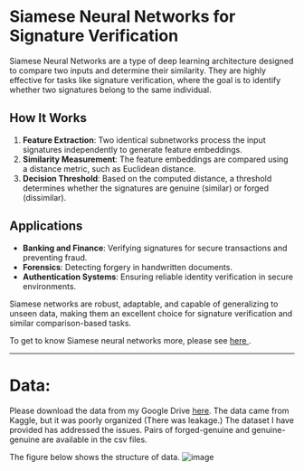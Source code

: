 # Siamese Neural Networks for Signature Verification

Siamese Neural Networks are a type of deep learning architecture designed to compare two inputs and determine their similarity. They are highly effective for tasks like signature verification, where the goal is to identify whether two signatures belong to the same individual.

## How It Works
1. **Feature Extraction**: Two identical subnetworks process the input signatures independently to generate feature embeddings.
2. **Similarity Measurement**: The feature embeddings are compared using a distance metric, such as Euclidean distance.
3. **Decision Threshold**: Based on the computed distance, a threshold determines whether the signatures are genuine (similar) or forged (dissimilar).

## Applications
- **Banking and Finance**: Verifying signatures for secure transactions and preventing fraud.
- **Forensics**: Detecting forgery in handwritten documents.
- **Authentication Systems**: Ensuring reliable identity verification in secure environments.

Siamese networks are robust, adaptable, and capable of generalizing to unseen data, making them an excellent choice for signature verification and similar comparison-based tasks.

To get to know Siamese neural networks more, please see [here ](https://medium.com/@rinkinag24/a-comprehensive-guide-to-siamese-neural-networks-3358658c0513).
___
# Data:
Please download the data from my Google Drive [here](https://drive.google.com/drive/folders/1HrZL2YR8pQtkb8taLDQmIg2CbH86RpYi?usp=sharing). The data came from Kaggle, but it was poorly organized (There was leakage.) The dataset I have provided has addressed the issues. Pairs of forged-genuine and genuine-genuine are available in the csv files.

The figure below shows the structure of data.
![image](https://github.com/user-attachments/assets/cc364b9f-a3d0-493d-b662-1acb2991f65a)

